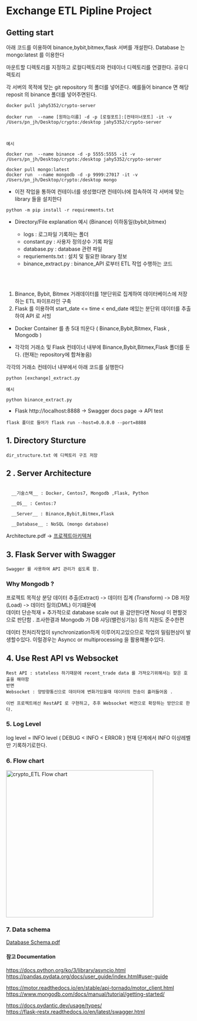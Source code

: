 
# Exchange ETL Pipline Project  

## Getting start 

아래 코드를 이용하여 binance,bybit,bitmex,flask 서버를 개설한다. Database 는 mongo:latest 를 이용한다

마운트할 디렉토리를 지정하고 로컬디렉토리와 컨테이너 디렉토리를 연결한다. 공유디렉토리  

각 서버의 목적에 맞는 git repository 의 폴더를 넣어준다. 예를들어 binance 면 해당 reposit 의 binance 폴더를 넣어주면된다.  




````
docker pull jahy5352/crypto-server

docker run  --name [원하는이름] -d -p [로컬포트]:[컨테이너포트] -it -v /Users/pn_jh/Desktop/crypto:/desktop jahy5352/crypto-server



예시

docker run  --name binance -d -p 5555:5555 -it -v /Users/pn_jh/Desktop/crypto:/desktop jahy5352/crypto-server

docker pull mongo:latest
docker run  --name mongodb -d -p 9999:27017 -it -v /Users/pn_jh/Desktop/crypto:/desktop mongo
````

* 이전 작업을 통하여 컨테이너를 생성했다면 컨테이너에 접속하여 각 서버에 맞는 library 들을 설치한다

````
python -m pip install -r requirements.txt
````


* Directory/File explanation
예시 (Binance) 이하동일(bybit,bitmex)

    - logs : 로그파일 기록하는 폴더  
    - constant.py : 사용자 정의상수 기록 파일
    - database.py : database 관련 파일 
    - requriements.txt : 설치 및 필요한  library 정보
    - binance_extract.py : binance_API 로부터 ETL 작업 수행하는 코드 

<br></br>



1. Binance, Bybit, Bitmex 거래데이터를 1분단위로 집계하여 데이터베이스에 저장하는 ETL 파이프라인 구축
2. Flask 를 이용하여 start_date <= time < end_date 에있는 분단위 데이터를 추출하여 API 로 서빙

* Docker Container 를 총 5대 띄운다 ( Binance,Bybit,Bitmex, Flask , Mongodb ) 

* 각각의 거래소 및 Flask 컨테이너 내부에 Binance,Bybit,Bitmex,Flask 폴더를 둔다. (현재는 repository에 합쳐놓음) 



각각의 거래소 컨테이너 내부에서 아래 코드를 실행한다

```
python [exchange]_extract.py 

예시

python binance_extract.py
```


* Flask 
http://localhost:8888 -> Swagger docs page -> API test 

````
flask 폴더로 들어가 flask run --host=0.0.0.0 --port=8888
````



## 1. Directory Sturcture
    dir_structure.txt 에 디렉토리 구조 저장







## 2 . Server Architecture 
````

  __기술스택__ : Docker, Centos7, Mongodb ,Flask, Python 

  __OS__ : Centos:7 

  __Server__ : Binance,Bybit,Bitmex,Flask  

  __Database__ : NoSQL (mongo database) 
````

Architecture.pdf -> [프로젝트아키텍쳐](https://github.com/wjs2063/Crypto_ETL/blob/main/%ED%94%84%EB%A1%9C%EC%A0%9D%ED%8A%B8%20%EC%95%84%ED%82%A4%ED%85%8D%EC%B3%90.pdf)


## 3. Flask Server with Swagger
````
Swagger 를 사용하여 API 관리가 쉽도록 함.
````

### Why Mongodb ?

프로젝트 목적상 분당 데이터 추출(Extract) -> 데이터 집계 (Transform)  -> DB 저장 (Load) -> 데이터 질의(DML) 이기떄문에     
데이터 단순적재 + 추가적으로 database scale out 을 감안한다면 Nosql 이 편할것으로 판단함 .  조사한결과 Mongodb 가 DB 샤딩(밸런싱기능) 등의 지원도 준수한편      


데이터 전처리작업이 synchronization하게  이루어지고있으므로 작업의 밀림현상이 발생할수있다. 이럴경우는 Asyncc or multiprocessing 을 활용해볼수있다.

## 4. Use Rest API vs Websocket
```
Rest API : stateless 하기때문에 recent_trade data 를 가져오기위해서는 잦은 호출을 해야함
반면 
Websocket : 양방향통신으로 데이터에 변화가있을때 데이터의 전송이 흘러들어옴 . 

이번 프로젝트에선 RestAPI 로 구현하고, 추후 Websocket 버젼으로 확장하는 방안으로 한다.
```


### 5. Log Level

log level = INFO level ( DEBUG < INFO < ERROR )  현재 단계에서 INFO 이상레벨만 기록하기로한다. 


### 6. Flow chart 

<img width="400" alt="crypto_ETL Flow chart" src="https://user-images.githubusercontent.com/76778082/223666950-8a4d7aa4-966f-411b-b351-d1d054abe0bf.png">



### 7. Data schema


[Database Schema.pdf](https://github.com/wjs2063/Crypto_ETL/files/10918916/Database.Schema.pdf)





#### 참고 Documentation  

https://docs.python.org/ko/3/library/asyncio.html
https://pandas.pydata.org/docs/user_guide/index.html#user-guide

https://motor.readthedocs.io/en/stable/api-tornado/motor_client.html    
https://www.mongodb.com/docs/manual/tutorial/getting-started/  

https://docs.pydantic.dev/usage/types/  
https://flask-restx.readthedocs.io/en/latest/swagger.html  



